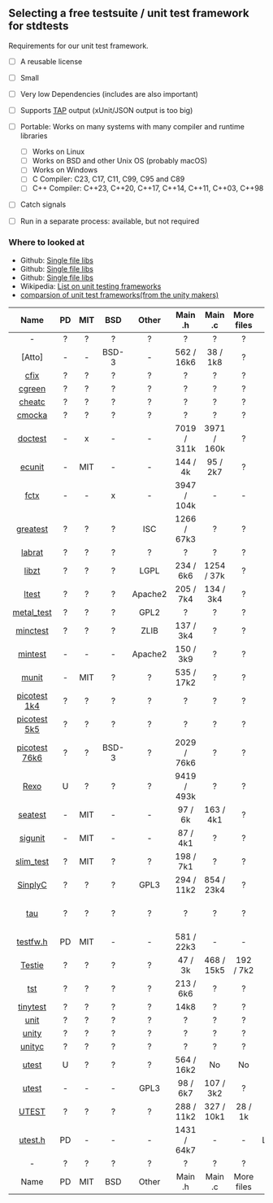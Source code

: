 ## Selecting a free testsuite / unit test framework for stdtests

Requirements for our unit test framework.

  * [ ] A reusable license
  * [ ] Small
  * [ ] Very low Dependencies (includes are also important)
  * [ ] Supports [TAP](https://www.testanything.org) output (xUnit/JSON output is too big)
  * [ ] Portable: Works on many systems with many compiler and runtime libraries
    * [ ] Works on Linux
    * [ ] Works on BSD and other Unix OS (probably macOS)
    * [ ] Works on Windows
    * [ ] C Compiler: C23, C17, C11, C99, C95 and C89
    * [ ] C++ Compiler: C++23, C++20, C++17, C++14, C++11, C++03, C++98
  * [ ] Catch signals
  * [ ] Run in a separate process: available, but not required


### Where to looked at

 - Github: [Single file libs](https://github.com/nothings/single_file_libs#unit-testing)
 - Github: [Single file libs](https://github.com/nothings/single_file_libs#unit-testing)
 - Github: [Single file libs](https://github.com/nothings/single_file_libs#unit-testing)
 - Wikipedia: [List on unit testing frameworks](https://en.wikipedia.org/wiki/List_of_unit_testing_frameworks#C)
 - [comparsion of unit test frameworks(from the unity makers)](https://www.throwtheswitch.org/comparison-of-unit-test-frameworks)

 |Name|PD|MIT|BSD|Other|Main .h| Main .c|More files|OS|Lang|SIG|Exec|Comments |
 |:-:|:-:|:-:|:-:|:-:|:-:|:-:|:-:|:-:|:-:|:-:|:-:|:-:|
 | - | ? | ? | ? | ? | ? | ? | ? | ? | ? | ? | ? | ? |
 |[Atto] | - | - |BSD-3| - | 562 / 16k6 | 38 / 1k8 | ? | ? | ? | ? | ? | ? |
 |[cfix](https://github.com/jpassing/cfix)| ? | ? | ? | ? | ? | ? | ? | ? | ? | ? | ? | ? |
 |[cgreen](https://github.com/cgreen-devs/cgreen)| ? | ? | ? | ? | ? | ? | ? | ? | ? | ? | ? | ? |
 |[cheatc](https://github.com/Tuplanolla/cheat)| ? | ? | ? | ? | ? | ? | ? | ? | ? | ? | ? | ? |
 |[cmocka](https://github.com/clibs/cmocka)| ? | ? | ? | ? | ? | ? | ? | ? | ? | ? | ? | ? |
 |[doctest](https://github.com/doctest/doctest)| - | x | - | - | 7019 / 311k | 3971 / 160k | ? | ? | C++ | - | - | - |
 |[ecunit](https://github.com/utisam/ecunit)| - | MIT | - | - | 144 / 4k | 95 / 2k7 | ? | ? | ? | ? | ? | ? |
 |[fctx](https://github.com/imb/fctx) | - | - | x | - | 3947 / 104k | - | - | - | C / C++ | - | - | - |
 |[greatest](https://github.com/silentbicycle/greatest)| ? | ? | ? | ISC | 1266 / 67k3 | ? | ? | ? | ? | ? | ? | ? |
 |[labrat](https://github.com/squarewave/labrat) | ? | ? | ? | ? | ? | ? | ? | ? | ? | ? | ? | ? |
 |[libzt](https://github.com/zyga/libzt)| ? | ? | ? |LGPL| 234 / 6k6 | 1254 / 37k | ? | ? | ? | ? | ? | ? |
 |[ltest](https://github.com/MartinBloedorn/ltest)| ? | ? | ? |Apache2| 205 / 7k4 | 134 / 3k4 | ? | ? | ? | ? | ? | ? |
 |[metal_test](https://github.com/PabloMansanet/metal_test)| ? | ? | ? |GPL2| ? | ? | ? | ? | ? | ? | ? | ? |
 |[minctest](https://github.com/codeplea/minctest)| ? | ? | ? | ZLIB | 137 / 3k4 | ? | ? | ? | ? | ? | ? | ? |
 |[mintest](https://github.com/marshall/mintest)| - | - | - |Apache2| 150 / 3k9 | ? | ? | ? | ? | ? | ? | ? |
 |[munit](https://github.com/nemequ/munit)| - |MIT | ? | ? | 535 / 17k2 | ? | ? | ? | ? | ? | ? | ? |
 |[picotest 1k4](https://github.com/chriscowdery/piCotest.git)| ? | ? | ? | ? | ? | ? | ? | ? | ? | ? | ? | ? |
 |[picotest 5k5](https://github.com/colinbarry/picotest.git)| ? | ? | ? | ? | ? | ? | ? | ? | ? | ? | ? | ? |
 |[picotest 76k6](https://github.com/fredericbonnet/picotest)| ? | ? |BSD-3| ? | 2029 / 76k6 | ? | ? | ? | ? | ? | ? | ? |
 |[Rexo](https://github.com/christophercrouzet/rexo)| U | ? | ? | ? | 9419 / 493k | ? | ? | ? | ? | ? | ? | ? |
 |[seatest](https://github.com/keithn/seatest)| - | MIT | - | - | 97 / 6k | 163 / 4k1 | ? | ? | ? | ? | ? | ? |
 |[sigunit](https://github.com/SigJig/sigunit)| - | MIT | - | - | 87 / 4k1 | ? | ? | ? | ? | ? | ? | ? |
 |[slim_test](https://github.com/arkanis/single-header-file-c-libs)| ? | MIT | ? | ? | 198 / 7k1 | ? | ? | ? | ? | ? | ? | ? |
 |[SinplyC](https://github.com/Rebelstack/simplyc)| ? | ? | ? | GPL3 | 294 / 11k2 | 854 / 23k4 | ? | ? | ? | ? | ? | ? |
 |[tau](https://github.com/jasmcaus/tau)| ? | ? | ? | ? | ? | ? | ? | ? | ? | ? | ? | C11, but using auto register|
 |[testfw.h](https://github.com/mattiasgustavsson/libs)| PD | MIT | - | - | 581 / 22k3 | - | - | |
 |[Testie](https://github.com/embeardded/Testie.git) | ? | ? | ? | ? | 47 / 3k | 468 / 15k5 | 192 / 7k2 | ? | ? | ? | ? | ? |
 |[tst](https://github.com/mattwidmann/tst)| ? | ? | ? | ? | 213 / 6k6 | ? | ? | ? | ? | ? | ? | ? |
 |[tinytest](https://github.com/ccosmin/tinytest) | ? | ? | ? | ? | 14k8 | ? | ? | ? | ? | ? | ? | ? |
 |[unit](https://github.com/eliasku/unit)| ? | ? | ? | ? | ? | ? | ? | ? | ? | ? | ? | ? |
 |[unity](https://github.com/ThrowTheSwitch/Unity)| ? | ? | ? | ? | ? | ? | ? | ? | ? | ? | ? | ? |
 |[unityc](https://github.com/bradfa/unityc) | ? | ? | ? | ? | ? | ? | ? | ? | ? | ? | ? | ? |
 |[utest](https://github.com/evolutional/utest)| U | ? | ? | ? | 564 / 16k2 | No | No | ? | ? | ? | ? |C99: var.args|
 |[utest](https://github.com/davilamr/utest)| - | - | - |GPL3| 98 / 6k7 | 107 / 3k2 | ? | ? | ? | ? | ? | ? |
 |[UTEST](https://github.com/jhdenton/UTEST)| ? | ? | ? | ? | 288 / 11k2 | 327 / 10k1 | 28 / 1k | ? | ? | ? | ? | ? |
 |[utest.h](https://github.com/sheredom/utest.h)| PD | - | - | - | 1431 / 64k7 | - | - |LMW|C/C++ |? | | |
 | - | ? | ? | ? | ? | ? | ? | ? | ? | ? | ? | ? | ? |
 |Name|PD|MIT|BSD|Other|Main .h| Main .c|More files|OS|Lang|SIG|Exec|Comments |





